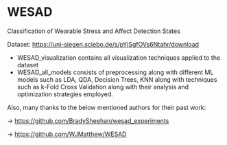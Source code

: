 # WESAD
Classification of Wearable Stress and Affect Detection States

Dataset:
https://uni-siegen.sciebo.de/s/pYjSgfOVs6Ntahr/download


- WESAD_visualization contains all visualization techniques applied to the dataset
- WESAD_all_models consists of preprocessing along with different ML models such as LDA, QDA, Decision Trees, KNN along with techniques such as k-Fold Cross Validation along with   their analysis and optimization strategies employed.

Also, many thanks to the below mentioned authors for their past work:

-> https://github.com/BradySheehan/wesad_experiments

-> https://github.com/WJMatthew/WESAD
